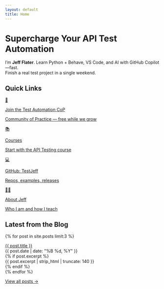 ```yaml
---
layout: default
title: Home
---
```


# Supercharge Your API Test Automation
I’m **Jeff Flater**. Learn Python + Behave, VS Code, and AI with GitHub Copilot—fast.  
Finish a real test project in a single weekend.

## Quick Links
<div class="links-grid">
  <a class="link-card" href="{{ '/community' | relative_url }}">
    <div class="icon">🤝</div>
    <p class="link-title">Join the Test Automation CoP</p>
    <p class="link-sub">Community of Practice — free while we grow</p>
  </a>
  <a class="link-card" href="{{ '/courses' | relative_url }}">
    <div class="icon">📚</div>
    <p class="link-title">Courses</p>
    <p class="link-sub">Start with the API Testing course</p>
  </a>
  <a class="link-card" href="https://github.com/jeffflater" target="_blank" rel="noopener">
    <div class="icon">💻</div>
    <p class="link-title">GitHub: TestJeff</p>
    <p class="link-sub">Repos, examples, releases</p>
  </a>
  <a class="link-card" href="{{ '/about' | relative_url }}">
    <div class="icon">🙋‍♂️</div>
    <p class="link-title">About Jeff</p>
    <p class="link-sub">Who I am and how I teach</p>
  </a>
</div>

## Latest from the Blog
{% for post in site.posts limit:3 %}
<div class="post-item">
  <a href="{{ post.url | relative_url }}">{{ post.title }}</a>
  <div class="post-date">{{ post.date | date: "%B %d, %Y" }}</div>
  {% if post.excerpt %}<div>{{ post.excerpt | strip_html | truncate: 140 }}</div>{% endif %}
</div>
{% endfor %}
<p><a href="{{ '/blog' | relative_url }}">View all posts →</a></p>
